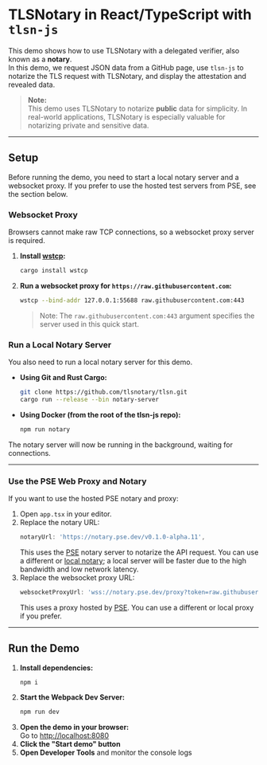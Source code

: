 # TLSNotary in React/TypeScript with `tlsn-js`

This demo shows how to use TLSNotary with a delegated verifier, also known as a **notary**.  
In this demo, we request JSON data from a GitHub page, use `tlsn-js` to notarize the TLS request with TLSNotary, and display the attestation and revealed data.

> **Note:**  
> This demo uses TLSNotary to notarize **public** data for simplicity. In real-world applications, TLSNotary is especially valuable for notarizing private and sensitive data.

---

## Setup

Before running the demo, you need to start a local notary server and a websocket proxy. If you prefer to use the hosted test servers from PSE, see the section below.

### Websocket Proxy

Browsers cannot make raw TCP connections, so a websocket proxy server is required.

1. **Install [wstcp](https://github.com/sile/wstcp):**
    ```sh
    cargo install wstcp
    ```
2. **Run a websocket proxy for `https://raw.githubusercontent.com`:**
    ```sh
    wstcp --bind-addr 127.0.0.1:55688 raw.githubusercontent.com:443
    ```
   > Note: The `raw.githubusercontent.com:443` argument specifies the server used in this quick start.

### Run a Local Notary Server

You also need to run a local notary server for this demo.

- **Using Git and Rust Cargo:**
    ```sh
    git clone https://github.com/tlsnotary/tlsn.git
    cargo run --release --bin notary-server
    ```
- **Using Docker (from the root of the tlsn-js repo):**
    ```sh
    npm run notary
    ```

The notary server will now be running in the background, waiting for connections.

---

### Use the PSE Web Proxy and Notary

If you want to use the hosted PSE notary and proxy:

1. Open `app.tsx` in your editor.
2. Replace the notary URL:
    ```ts
    notaryUrl: 'https://notary.pse.dev/v0.1.0-alpha.11',
    ```
    This uses the [PSE](https://pse.dev) notary server to notarize the API request. You can use a different or [local notary](#run-a-local-notary-server); a local server will be faster due to the high bandwidth and low network latency.
3. Replace the websocket proxy URL:
    ```ts
    websocketProxyUrl: 'wss://notary.pse.dev/proxy?token=raw.githubusercontent.com',
    ```
    This uses a proxy hosted by [PSE](https://pse.dev). You can use a different or local proxy if you prefer.

---

## Run the Demo

1. **Install dependencies:**
    ```sh
    npm i
    ```
2. **Start the Webpack Dev Server:**
    ```sh
    npm run dev
    ```
3. **Open the demo in your browser:**  
   Go to [http://localhost:8080](http://localhost:8080)
4. **Click the "Start demo" button**
5. **Open Developer Tools** and monitor the console logs